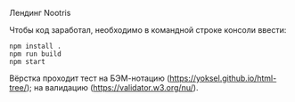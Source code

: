 Лендинг Nootris

Чтобы код заработал, необходимо в командной строке консоли ввести:

```
npm install .
npm run build
npm start

```

Вёрстка проходит тест на БЭМ-нотацию (https://yoksel.github.io/html-tree/);
на валидацию (https://validator.w3.org/nu/).

